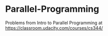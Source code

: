 # Parallel-Programming
Problems from Intro to Parallel Programming at https://classroom.udacity.com/courses/cs344/
